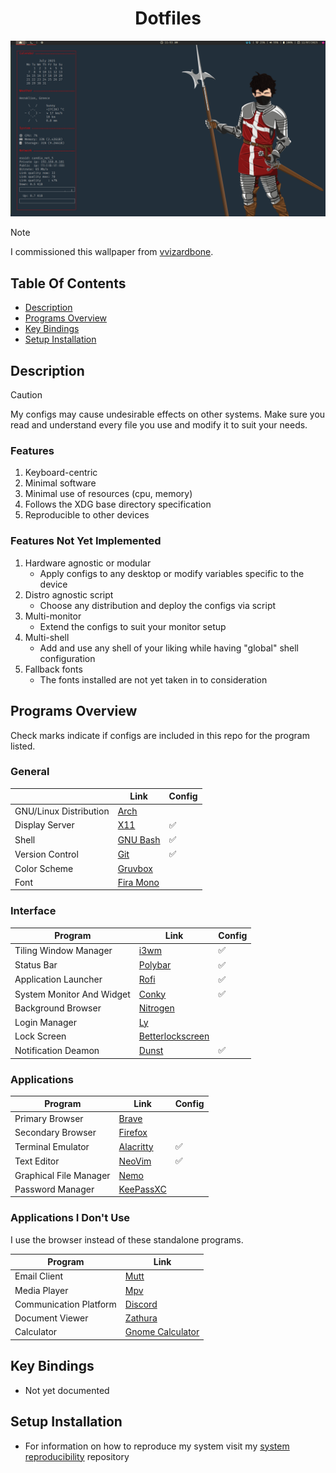 <div align="center">
    <h1>Dotfiles</h1>
</div>

![image_of_rice](screenshots/desktop_2025-07-12.png)

> [!NOTE]
> I commissioned this wallpaper from 
> [vvizardbone](https://www.instagram.com/vvizardbone/).

## Table Of Contents

* [Description](#Description)
* [Programs Overview](#Programs-Overview)
* [Key Bindings](#Key-Bindings)
* [Setup Installation](#Setup-Installation)

## Description

> [!CAUTION]
> My configs may cause undesirable effects on other systems. Make sure you read
> and understand every file you use and modify it to suit your needs.

### Features

1. Keyboard-centric
1. Minimal software
1. Minimal use of resources (cpu, memory)
1. Follows the XDG base directory specification
1. Reproducible to other devices

### Features Not Yet Implemented

1. Hardware agnostic or modular
    * Apply configs to any desktop or modify variables specific to the device
1. Distro agnostic script
    * Choose any distribution and deploy the configs via script
1. Multi-monitor
    * Extend the configs to suit your monitor setup
1. Multi-shell
    * Add and use any shell of your liking while having \"global\" shell 
    configuration
1. Fallback fonts
    * The fonts installed are not yet taken in to consideration

## Programs Overview

Check marks indicate if configs are included in this repo for the program listed.

### General

|                        | Link                                                  | Config             |
| ---------------------- | ----------------------------------------------------- | ------------------ |
| GNU/Linux Distribution | [Arch](https://archlinux.org/)                        |                    |
| Display Server         | [X11](https://www.x.org/wiki/)                        | :white_check_mark: |
| Shell                  | [GNU Bash](https://www.gnu.org/software/bash/)        | :white_check_mark: |
| Version Control        | [Git](https://git-scm.com/)                           | :white_check_mark: |
| Color Scheme           | [Gruvbox](https://github.com/morhetz/gruvbox)         |                    |
| Font                   | [Fira Mono](https://www.nerdfonts.com/font-downloads) |                    |

### Interface

| Program                   | Link                                                                     | Config             |
| ------------------------- | ------------------------------------------------------------------------ | ------------------ |
| Tiling Window Manager     | [i3wm](https://i3wm.org/)                                                | :white_check_mark: |
| Status Bar                | [Polybar](https://github.com/polybar/polybar?tab=readme-ov-file)         | :white_check_mark: |
| Application Launcher      | [Rofi](https://github.com/davatorium/rofi)                               | :white_check_mark: |
| System Monitor And Widget | [Conky](https://github.com/brndnmtthws/conky?tab=readme-ov-file)         | :white_check_mark: |
| Background Browser        | [Nitrogen](https://github.com/l3ib/nitrogen/)                            |                    |
| Login Manager             | [Ly](https://github.com/fairyglade/ly)                                   |                    |
| Lock Screen               | [Betterlockscreen](https://github.com/betterlockscreen/betterlockscreen) |                    |
| Notification Deamon       | [Dunst](https://github.com/betterlockscreen/betterlockscreen)            | :white_check_mark: |

### Applications

| Program                | Link                                               | Config             |
| ---------------------- | -------------------------------------------------- | ------------------ |
| Primary Browser        | [Brave](https://brave.com/)                        |                    |
| Secondary Browser      | [Firefox](https://www.mozilla.org/en-US/)          |                    |
| Terminal Emulator      | [Alacritty](https://github.com/alacritty/alacritty)| :white_check_mark: |
| Text Editor            | [NeoVim](https://neovim.io/)                       | :white_check_mark: |
| Graphical File Manager | [Nemo](https://github.com/linuxmint/nemo)          |                    |
| Password Manager       | [KeePassXC](https://keepassxc.org/)                |                    |

### Applications I Don't Use

I use the browser instead of these standalone programs.

| Program                | Link                                                      |
| ---------------------- | --------------------------------------------------------- |
| Email Client           | [Mutt](http://www.mutt.org/)                              |
| Media Player           | [Mpv](https://mpv.io/)                                    |
| Communication Platform | [Discord](https://discord.com/)                           |
| Document Viewer        | [Zathura](https://pwmt.org/projects/zathura/)             |
| Calculator             | [Gnome Calculator](https://apps.gnome.org/en/Calculator/) |

## Key Bindings

* Not yet documented

## Setup Installation

* For information on how to reproduce my system visit my [system reproducibility]() repository

